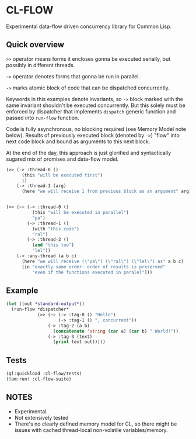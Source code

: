# CL-FLOW
Experimental data-flow driven concurrency library for Common Lisp.


## Quick overview

`>>` operator means forms it encloses gonna be executed serially, but possibly in different
threads.

`~>` operator denotes forms that gonna be run in parallel.

`->` marks atomic block of code that can be dispatched concurrently.

Keywords in this examples denote invariants, so `->` block marked with the same invariant
shouldn't be executed concurrently. But this solely must be enforced by dispatcher that
implements `dispatch` generic function and passed into `run-flow` function.

Code is fully asynchronous, no blocking required (see Memory Model note below). Results of
previously executed block (denoted by `->`) "flow" into next code block and bound as arguments
to this next block.

At the end of the day, this approach is just glorified and syntactically sugared mix of promises
and data-flow model.


```lisp
(>> (-> :thread-0 ()
      (this "will be executed first")
      1)
    (-> :thread-1 (arg)
      (here "we will receive 1 from previous block as an argument" arg)))


(>> (~> (-> :thread-0 ()
          (this "will be executed in parallel")
          "pa")
        (-> :thread-1 ()
          (with "this code")
          "ral")
        (-> :thread-2 ()
          (and "this too")
          "lel"))
    (-> :any-thread (a b c)
      (here "we will receive (\"pa\") (\"ral\") (\"lel\") as" a b c)
      (in "exactly same order: order of results is preserved"
          "even if the functions executed in paralel")))
```

## Example

```lisp
(let ((out *standard-output*))
  (run-flow *dispatcher*
            (>> (~> (-> :tag-0 () "Hello")
                    (-> :tag-1 () ", concurrent"))
                (-> :tag-2 (a b)
                  (concatenate 'string (car a) (car b) " World!"))
                (-> :tag-3 (text)
                  (print text out)))))
```

## Tests

```lisp
(ql:quickload :cl-flow/tests)
(5am:run! :cl-flow-suite)
```

## NOTES
- Experimental
- Not extensively tested
- There's no clearly defined memory model for CL, so there might be issues with cached thread-local non-volatile variables/memory.

